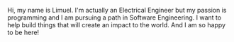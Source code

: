Hi, my name is Limuel.
I'm actually an Electrical Engineer but my passion is programming and I am pursuing a path in Software Engineering.
I want to help build things that will create an impact to the world.
And I am so happy to be here! 

<!---
limuelL/limuelL is a ✨ special ✨ repository because its `README.md` (this file) appears on your GitHub profile.
You can click the Preview link to take a look at your changes.
--->
